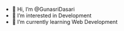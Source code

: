 - 👋 Hi, I’m @GunasriDasari
- 👀 I’m interested in Development
- 🌱 I’m currently learning Web Development


<!---
GunasriDasari/GunasriDasari is a ✨ special ✨ repository because its `README.md` (this file) appears on your GitHub profile.
You can click the Preview link to take a look at your changes.
--->
